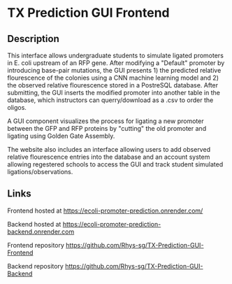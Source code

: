 # TX Prediction GUI Frontend

## Description

This interface allows undergraduate students to simulate ligated promoters in E. coli upstream of an RFP gene. After modifying a "Default" promoter by introducing base-pair mutations, the GUI presents 1) the predicted relative flourescence of the colonies using a CNN machine learning model and 2) the observed relative flourescence stored in a PostreSQL database. After submitting, the GUI inserts the modified promoter into another table in the database, which instructors can querry/download as a .csv to order the oligos.

A GUI component visualizes the process for ligating a new promoter between the GFP and RFP proteins by "cutting" the old promoter and ligating using Golden Gate Assembly.

The website also includes an interface allowing users to add observed relative flourescence entries into the database and an account system allowing regestered schools to access the GUI and track student simulated ligations/observations.


## Links

Frontend hosted at https://ecoli-promoter-prediction.onrender.com/

Backend hosted at https://ecoli-promoter-prediction-backend.onrender.com

Frontend repository https://github.com/Rhys-sg/TX-Prediction-GUI-Frontend

Backend repository https://github.com/Rhys-sg/TX-Prediction-GUI-Backend
